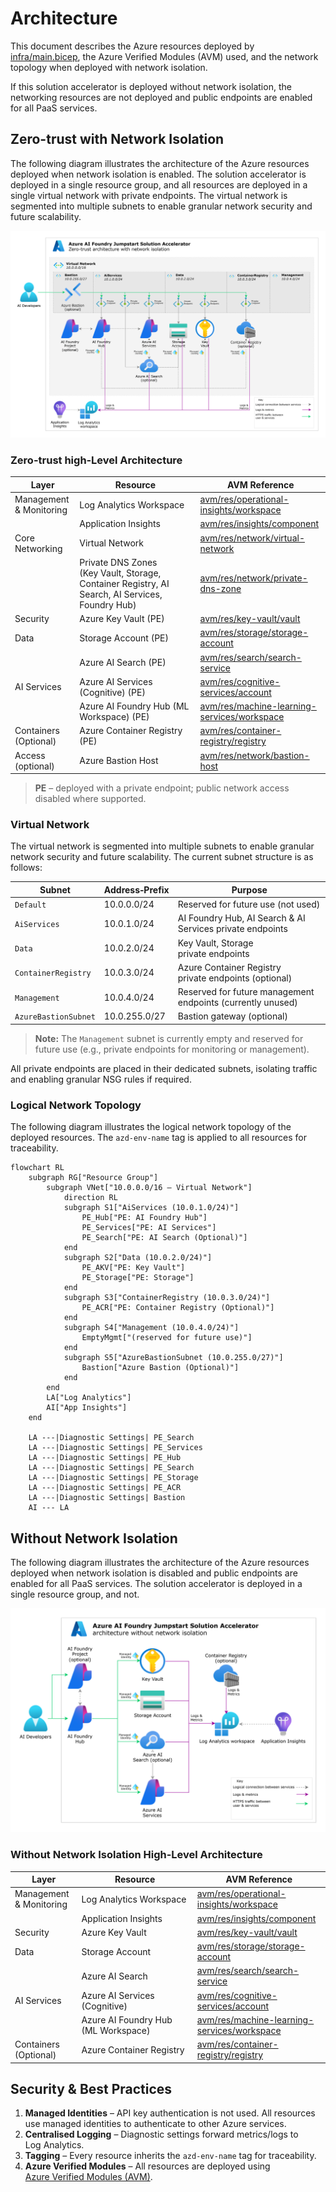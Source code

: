 # Architecture

This document describes the Azure resources deployed by [infra/main.bicep](infra/main.bicep), the Azure Verified Modules (AVM) used, and the network topology when deployed with network isolation.

If this solution accelerator is deployed without network isolation, the networking resources are not deployed and public endpoints are enabled for all PaaS services.

## Zero-trust with Network Isolation

The following diagram illustrates the architecture of the Azure resources deployed when network isolation is enabled. The solution accelerator is deployed in a single resource group, and all resources are deployed in a single virtual network with private endpoints. The virtual network is segmented into multiple subnets to enable granular network security and future scalability.

[![Azure AI Foundry Jumpstart Solution Accelerator with Network Isolation](images/azure-ai-foundry-jumpstart-zero-trust.svg)](docs/images/azure-ai-foundry-jumpstart-zero-trust.svg)

### Zero-trust high‑Level Architecture

| Layer                   | Resource                                 | AVM Reference                                                                                                                                        |
|-------------------------|------------------------------------------|------------------------------------------------------------------------------------------------------------------------------------------------------|
| Management & Monitoring | Log Analytics Workspace                  | [avm/res/operational-insights/workspace](https://github.com/Azure/bicep-registry-modules/tree/main/modules/operational-insights/workspace)           |
|                         | Application Insights                     | [avm/res/insights/component](https://github.com/Azure/bicep-registry-modules/tree/main/modules/insights/component)                                   |
| Core Networking         | Virtual Network                          | [avm/res/network/virtual-network](https://github.com/Azure/bicep-registry-modules/tree/main/modules/network/virtual-network)                         |
|                         | Private DNS Zones (Key Vault, Storage, Container Registry, AI Search, AI Services, Foundry Hub) | [avm/res/network/private-dns-zone](https://github.com/Azure/bicep-registry-modules/tree/main/modules/network/private-dns-zone) |
| Security                | Azure Key Vault (PE)                     | [avm/res/key-vault/vault](https://github.com/Azure/bicep-registry-modules/tree/main/modules/key-vault/vault)                                         |
| Data                    | Storage Account (PE)                     | [avm/res/storage/storage-account](https://github.com/Azure/bicep-registry-modules/tree/main/modules/storage/storage-account)                         |
|                         | Azure AI Search (PE)                     | [avm/res/search/search-service](https://github.com/Azure/bicep-registry-modules/tree/main/modules/search/search-service)                             |
| AI Services             | Azure AI Services (Cognitive) (PE)       | [avm/res/cognitive-services/account](https://github.com/Azure/bicep-registry-modules/tree/main/modules/cognitive-services/account)                   |
|                         | Azure AI Foundry Hub (ML Workspace) (PE) | [avm/res/machine-learning-services/workspace](https://github.com/Azure/bicep-registry-modules/tree/main/modules/machine-learning-services/workspace) |
| Containers (Optional)   | Azure Container Registry (PE)            | [avm/res/container-registry/registry](https://github.com/Azure/bicep-registry-modules/tree/main/modules/container-registry/registry)                 |
| Access (optional)       | Azure Bastion Host                       | [avm/res/network/bastion-host](https://github.com/Azure/bicep-registry-modules/tree/main/modules/network/bastion-host)                               |

> **PE** – deployed with a private endpoint; public network access disabled where supported.

### Virtual Network

The virtual network is segmented into multiple subnets to enable granular network security and future scalability. The current subnet structure is as follows:

| Subnet              | Address‑Prefix    | Purpose                                                    |
|---------------------|------------------|-------------------------------------------------------------|
| `Default`           | 10.0.0.0/24      | Reserved for future use (not used)                          |
| `AiServices`        | 10.0.1.0/24      | AI Foundry Hub, AI Search & AI Services private endpoints   |
| `Data`              | 10.0.2.0/24      | Key Vault, Storage private endpoints                        |
| `ContainerRegistry` | 10.0.3.0/24      | Azure Container Registry private endpoints (optional)       |
| `Management`        | 10.0.4.0/24      | Reserved for future management endpoints (currently unused) |
| `AzureBastionSubnet`| 10.0.255.0/27    | Bastion gateway (optional)                                  |

> **Note:** The `Management` subnet is currently empty and reserved for future use (e.g., private endpoints for monitoring or management).

All private endpoints are placed in their dedicated subnets, isolating traffic and enabling granular NSG rules if required.

### Logical Network Topology

The following diagram illustrates the logical network topology of the deployed resources. The `azd-env-name` tag is applied to all resources for traceability.

```mermaid
flowchart RL
    subgraph RG["Resource Group"]
        subgraph VNet["10.0.0.0/16 – Virtual Network"]
            direction RL
            subgraph S1["AiServices (10.0.1.0/24)"]
                PE_Hub["PE: AI Foundry Hub"]    
                PE_Services["PE: AI Services"]
                PE_Search["PE: AI Search (Optional)"]
            end
            subgraph S2["Data (10.0.2.0/24)"]
                PE_AKV["PE: Key Vault"]
                PE_Storage["PE: Storage"]
            end
            subgraph S3["ContainerRegistry (10.0.3.0/24)"]
                PE_ACR["PE: Container Registry (Optional)"]
            end
            subgraph S4["Management (10.0.4.0/24)"]
                EmptyMgmt["(reserved for future use)"]
            end
            subgraph S5["AzureBastionSubnet (10.0.255.0/27)"]
                Bastion["Azure Bastion (Optional)"]
            end
        end
        LA["Log Analytics"]
        AI["App Insights"]
    end

    LA ---|Diagnostic Settings| PE_Search
    LA ---|Diagnostic Settings| PE_Services
    LA ---|Diagnostic Settings| PE_Hub
    LA ---|Diagnostic Settings| PE_Search
    LA ---|Diagnostic Settings| PE_Storage
    LA ---|Diagnostic Settings| PE_ACR
    LA ---|Diagnostic Settings| Bastion
    AI --- LA
```

## Without Network Isolation

The following diagram illustrates the architecture of the Azure resources deployed when network isolation is disabled and public endpoints are enabled for all PaaS services. The solution accelerator is deployed in a single resource group, and not.

[![Azure AI Foundry Jumpstart Solution Accelerator without network isolation](images/azure-ai-foundry-jumpstart-public.svg)](docs/images/azure-ai-foundry-jumpstart-public.svg)

### Without Network Isolation High-Level Architecture

| Layer                   | Resource                                                                 | AVM Reference                                                                                                   |
|-------------------------|--------------------------------------------------------------------------|-----------------------------------------------------------------------------------------------------------------|
| Management & Monitoring | Log Analytics Workspace             | [avm/res/operational-insights/workspace](https://github.com/Azure/bicep-registry-modules/tree/main/modules/operational-insights/workspace)           |
|                         | Application Insights                | [avm/res/insights/component](https://github.com/Azure/bicep-registry-modules/tree/main/modules/insights/component)                                   |
| Security                | Azure Key Vault                     | [avm/res/key-vault/vault](https://github.com/Azure/bicep-registry-modules/tree/main/modules/key-vault/vault)                                         |
| Data                    | Storage Account                     | [avm/res/storage/storage-account](https://github.com/Azure/bicep-registry-modules/tree/main/modules/storage/storage-account)                         |
|                         | Azure AI Search                     | [avm/res/search/search-service](https://github.com/Azure/bicep-registry-modules/tree/main/modules/search/search-service)                             |
| AI Services             | Azure AI Services (Cognitive)       | [avm/res/cognitive-services/account](https://github.com/Azure/bicep-registry-modules/tree/main/modules/cognitive-services/account)                   |
|                         | Azure AI Foundry Hub (ML Workspace) | [avm/res/machine-learning-services/workspace](https://github.com/Azure/bicep-registry-modules/tree/main/modules/machine-learning-services/workspace) |
| Containers (Optional)   | Azure Container Registry            | [avm/res/container-registry/registry](https://github.com/Azure/bicep-registry-modules/tree/main/modules/container-registry/registry)                 |

## Security & Best Practices

1. **Managed Identities** – API key authentication is not used. All resources use managed identities to authenticate to other Azure services.
1. **Centralised Logging** – Diagnostic settings forward metrics/logs to Log Analytics.
1. **Tagging** – Every resource inherits the `azd-env-name` tag for traceability.
1. **Azure Verified Modules** – All resources are deployed using [Azure Verified Modules (AVM)](https://aka.ms/avm).
